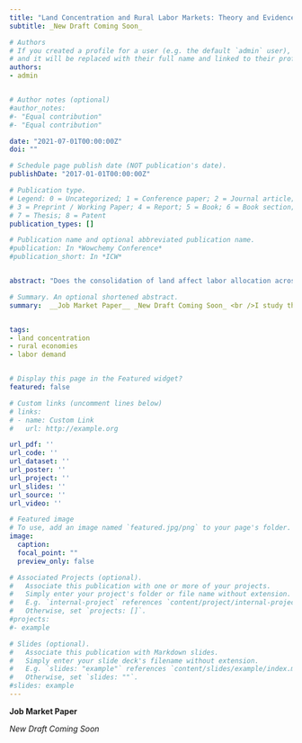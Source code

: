 ```yaml
---
title: "Land Concentration and Rural Labor Markets: Theory and Evidence from Colombia"
subtitle: _New Draft Coming Soon_

# Authors
# If you created a profile for a user (e.g. the default `admin` user), write the username (folder name) here 
# and it will be replaced with their full name and linked to their profile.
authors:
- admin


# Author notes (optional)
#author_notes:
#- "Equal contribution"
#- "Equal contribution"

date: "2021-07-01T00:00:00Z"
doi: ""

# Schedule page publish date (NOT publication's date).
publishDate: "2017-01-01T00:00:00Z"

# Publication type.
# Legend: 0 = Uncategorized; 1 = Conference paper; 2 = Journal article;
# 3 = Preprint / Working Paper; 4 = Report; 5 = Book; 6 = Book section;
# 7 = Thesis; 8 = Patent
publication_types: []

# Publication name and optional abbreviated publication name.
#publication: In *Wowchemy Conference*
#publication_short: In *ICW*


abstract: "Does the consolidation of land affect labor allocation across sectors? Do rural workers benefit from this consolidation? I study the effect of the concentration of land in large farms on rural labor markets in Colombia. Land concentration can affect labor allocation and the equilibrium wage through changes in farm and nonfarm labor demand. To analyze the interaction of these demand effects, I develop a general equilibrium model of rural economies based on four empirical facts that relate the scale of agrarian production with the demand for workers in each sector. The theoretical results indicate that the overall effect on these outcomes is ambiguous, as it depends on three main competing effects: farm labor intensity, aggregate agricultural profits, and share of income spent in local consumption. To estimate the overall effect, I construct an instrumental variable based on the differential exposure of rural municipalities to a demand shock that increased the area used in land-intensive crops during the 1990s. The results suggest that an increase in concentration prompted the movement of laborout of agriculture and increased unemployment rates. In light of the model, these findings are consistent with a situation in which the change in nonfarm labor demand was not large enough to offset the decrease in the demand for farmworkers."

# Summary. An optional shortened abstract.
summary:  __Job Market Paper__ _New Draft Coming Soon_ <br />I study the effect of the concentration of land in large farms on rural labor markets. Land concentration can affect labor allocation and the equilibrium wage through changes in farm and nonfarm labor demand. To understand the interaction of these demand effects, I develop a general equilibrium model of rural economies. I also leverage a plausibly exogenous variation in the change of land concentration across municipalities to estimate the overall effect.


tags:
- land concentration
- rural economies
- labor demand


# Display this page in the Featured widget?
featured: false

# Custom links (uncomment lines below)
# links:
# - name: Custom Link
#   url: http://example.org

url_pdf: ''
url_code: ''
url_dataset: ''
url_poster: ''
url_project: ''
url_slides: ''
url_source: ''
url_video: ''

# Featured image
# To use, add an image named `featured.jpg/png` to your page's folder. 
image:
  caption: 
  focal_point: ""
  preview_only: false

# Associated Projects (optional).
#   Associate this publication with one or more of your projects.
#   Simply enter your project's folder or file name without extension.
#   E.g. `internal-project` references `content/project/internal-project/index.md`.
#   Otherwise, set `projects: []`.
#projects:
#- example

# Slides (optional).
#   Associate this publication with Markdown slides.
#   Simply enter your slide deck's filename without extension.
#   E.g. `slides: "example"` references `content/slides/example/index.md`.
#   Otherwise, set `slides: ""`.
#slides: example
---
```



__Job Market Paper__

_New Draft Coming Soon_

